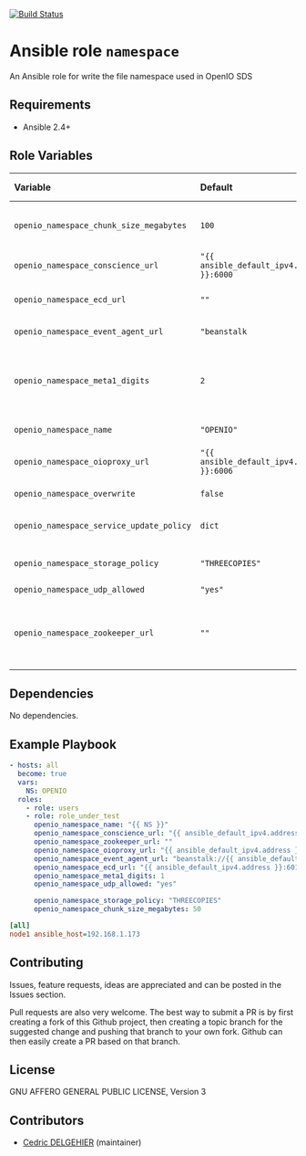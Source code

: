 [![Build Status](https://travis-ci.org/open-io/ansible-role-openio-namespace.svg?branch=master)](https://travis-ci.org/open-io/ansible-role-openio-namespace)
# Ansible role `namespace`

An Ansible role for write the file namespace used in OpenIO SDS

## Requirements

- Ansible 2.4+

## Role Variables


| Variable   | Default | Comments (type)  |
| :---       | :---    | :---             |
| `openio_namespace_chunk_size_megabytes` | `100` | Size of chunk in mega-bytes |
| `openio_namespace_conscience_url` | `"{{ ansible_default_ipv4.address }}:6000` | IP-Port of conscience |
| `openio_namespace_ecd_url` | `""` | IP-Port of ecd daemon |
| `openio_namespace_event_agent_url` | `"beanstalk` | URI of event agent |
| `openio_namespace_meta1_digits` | `2` | Number of digits to agregate meta1 databases [1..4]|
| `openio_namespace_name` | `"OPENIO"` | Namespace context |
| `openio_namespace_oioproxy_url` | `"{{ ansible_default_ipv4.address }}:6006` | IP-Port of oioproxy daemon |
| `openio_namespace_overwrite` | `false` | Overwrite a NS file |
| `openio_namespace_service_update_policy` | `dict` | The service update policy |
| `openio_namespace_storage_policy` | `"THREECOPIES"` | The storage policy |
| `openio_namespace_udp_allowed` | `"yes"` | Allow UDP |
| `openio_namespace_zookeeper_url` | `""` | Tuple of zookeepers addresses and port (comma separated) |

## Dependencies

No dependencies.

## Example Playbook

```yaml
- hosts: all
  become: true
  vars:
    NS: OPENIO
  roles:
    - role: users
    - role: role_under_test
      openio_namespace_name: "{{ NS }}"
      openio_namespace_conscience_url: "{{ ansible_default_ipv4.address }}:6000"
      openio_namespace_zookeeper_url: ""
      openio_namespace_oioproxy_url: "{{ ansible_default_ipv4.address }}:6006"
      openio_namespace_event_agent_url: "beanstalk://{{ ansible_default_ipv4.address }}:6014"
      openio_namespace_ecd_url: "{{ ansible_default_ipv4.address }}:6017"
      openio_namespace_meta1_digits: 1
      openio_namespace_udp_allowed: "yes"

      openio_namespace_storage_policy: "THREECOPIES"
      openio_namespace_chunk_size_megabytes: 50
```


```ini
[all]
node1 ansible_host=192.168.1.173
```

## Contributing

Issues, feature requests, ideas are appreciated and can be posted in the Issues section.

Pull requests are also very welcome.
The best way to submit a PR is by first creating a fork of this Github project, then creating a topic branch for the suggested change and pushing that branch to your own fork.
Github can then easily create a PR based on that branch.

## License

GNU AFFERO GENERAL PUBLIC LICENSE, Version 3

## Contributors

- [Cedric DELGEHIER](https://github.com/cdelgehier) (maintainer)
